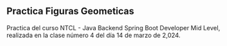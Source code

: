 ## Practica Figuras Geometicas
Practica del curso NTCL - Java Backend Spring Boot Developer Mid Level, 
realizada en la clase número 4 del día 14 de marzo de 2,024.
